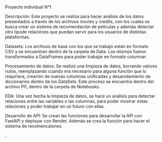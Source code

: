 Proyecto individual N°1

Descripción:
Este proyecto se realiza para hacer análisis de los datos presentados a través de los archivos movies y credits, con los cuales se busca crear un sistema de recomendación de películas y además detectar otro tipode relaciónes que puedan  servir para los usuarios de distintas plataformas.

Datasets:
Los archivos de base con los que se trabajo están en formato CSV y se encuentran dentro de la carpeta de Data. Los mismos fueron transformados a DataFrames para poder trabajar en formato columnar.

Procesamiento de datos:
Se realizó una limpieza de datos, borrando valores nulos, reemplazando cuando era necesario para alguna función que lo requiriera, crearión de nuevas columnas unificadas y desanidamiento de diccionarios dentro de los DataSets.
Este proceso se encuentra dentro del archivo PI1, dentro de la carpeta de Notebooks.

EDA:
Una vez hecha la limpieza de datos, se hace un análisis para detectar relaciones entre las variables o las columnas, para poder mostrar estas relaciones y poder trabajar en un futuro con ellas.

Desarrollo de API:
Se crean las funciones para desarrollar la API con FastAPI y deployar con Render.
Además se crea la función para hacer el sistema de recomencaiones.

.